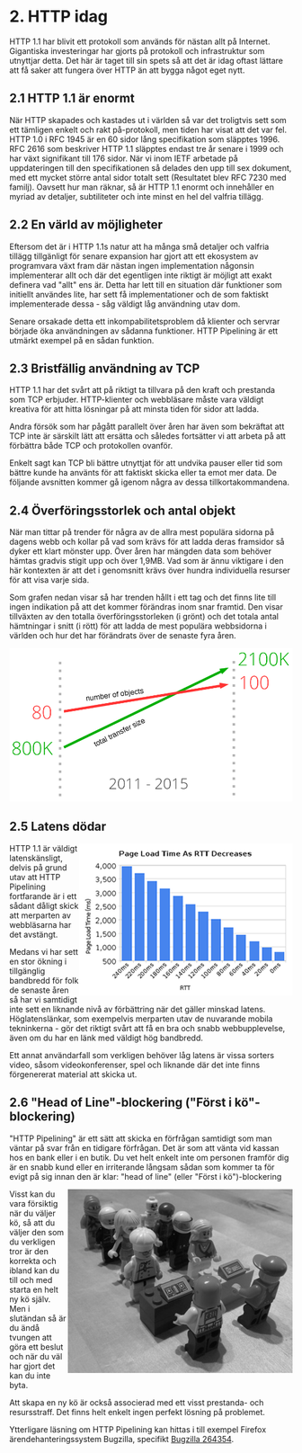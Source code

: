 # 2. HTTP idag

HTTP 1.1 har blivit ett protokoll som används för nästan allt på Internet. 
Gigantiska investeringar har gjorts på protokoll och infrastruktur som
utnyttjar detta. Det här är taget till sin spets så att det är idag oftast
lättare att få saker att fungera över HTTP än att bygga något eget nytt. 

## 2.1 HTTP 1.1 är enormt

När HTTP skapades och kastades ut i världen så var det troligtvis sett 
som ett tämligen enkelt och rakt på-protokoll, men tiden har visat att det 
var fel. HTTP 1.0 i RFC 1945 är en 60 sidor lång specifikation som 
släpptes 1996. RFC 2616 som beskriver HTTP 1.1 släpptes endast tre år 
senare i 1999 och har växt signifikant till 176 sidor. När vi inom IETF 
arbetade på uppdateringen till den specifikationen så delades den upp till 
sex dokument, med ett mycket större antal sidor totalt sett (Resultatet 
blev RFC 7230 med familj). Oavsett hur man räknar, så är HTTP 1.1 enormt 
och innehåller en myriad av detaljer, subtiliteter och inte minst en hel 
del valfria tillägg. 

## 2.2 En värld av möjligheter

Eftersom det är i HTTP 1.1s natur att ha många små detaljer och valfria 
tillägg tillgänligt för senare expansion har gjort att ett ekosystem av 
programvara växt fram där nästan ingen implementation någonsin 
implementerar allt och där det egentligen inte riktigt är möjligt att 
exakt definera vad "allt" ens är. Detta har lett till en situation där 
funktioner som initiellt användes lite, 
har sett få implementationer och de som faktiskt implementerade dessa - såg 
väldigt låg användning utav dom.

Senare orsakade detta ett inkompabilitetsproblem då klienter och servrar
började öka användningen av sådanna funktioner. HTTP Pipelining är ett 
utmärkt exempel på en sådan funktion. 

## 2.3 Bristfällig användning av TCP 

HTTP 1.1 har det svårt att på riktigt ta tillvara på den kraft och
prestanda som TCP erbjuder. HTTP-klienter och webbläsare måste vara 
väldigt kreativa för att hitta lösningar på att minsta tiden för sidor 
att ladda.

Andra försök som har pågått parallelt över åren har även som bekräftat 
att TCP inte är särskilt lätt att ersätta och således fortsätter vi att 
arbeta på att förbättra både TCP och protokollen ovanför.

Enkelt sagt kan TCP bli bättre utnyttjat för att undvika pauser eller tid 
som bättre kunde ha använts för att faktiskt skicka eller ta emot mer data. 
De följande avsnitten kommer gå igenom några av dessa tillkortakommandena.

## 2.4 Överföringsstorlek och antal objekt

När man tittar på trender för några av de allra mest populära sidorna på 
dagens webb och kollar på vad som krävs för att ladda deras framsidor 
så dyker ett klart mönster upp. Över åren har mängden data som behöver 
hämtas gradvis stigit upp och över 1,9MB. Vad som är ännu viktigare i den 
här kontexten är att det i genomsnitt krävs över hundra individuella 
resurser för att visa varje sida.

Som grafen nedan visar så har trenden hållt i ett tag och det finns lite till
ingen indikation på att det kommer förändras inom snar framtid. Den visar
tillväxten av den totalla överföringsstorleken (i grönt) och det totala 
antal hämtningar i snitt (i rött) för att ladda de mest populära 
webbsidorna i världen och hur det har förändrats över de senaste fyra
åren.

![transfer size growth](https://raw.githubusercontent.com/bagder/http2-explained/master/images/transfer-size-growth.png) 

## 2.5 Latens dödar

<img style="float: right;" src="https://raw.githubusercontent.com/bagder/http2-explained/master/images/page-load-time-rtt-decreases.png" />

HTTP 1.1 är väldigt latenskänsligt, delvis på grund utav att HTTP
Pipelining fortfarande är i ett sådant dåligt skick att merparten av 
webbläsarna har det avstängt.

Medans vi har sett en stor ökning i tillgänglig bandbredd för folk de 
senaste åren så har vi samtidigt inte sett en liknande nivå av 
förbättring när det gäller minskad latens. Höglatenslänkar, som 
exempelvis merparten utav de nuvarande mobila tekninkerna - gör det 
riktigt svårt att få en bra och snabb webbupplevelse, även om du har 
en länk med väldigt hög bandbredd. 

Ett annat användarfall som verkligen behöver låg latens är vissa sorters
video, såsom videokonferenser, spel och liknande där det inte finns 
förgenererat material att skicka ut. 

## 2.6 "Head of Line"-blockering ("Först i kö"-blockering)

"HTTP Pipelining" är ett sätt att skicka en förfrågan samtidigt som man 
väntar på svar från en tidigare förfrågan. Det är som att vänta vid 
kassan hos en bank eller i en butik. Du vet helt enkelt inte om personen
framför dig är en snabb kund eller en irriterande långsam sådan som 
kommer ta för evigt på sig innan den är klar: "head of line" (eller
"Först i kö")-blockering

<img style="float: right;" src="https://raw.githubusercontent.com/bagder/http2-explained/master/images/head-of-line-blocking.jpg" />

Visst kan du vara försiktig när du väljer kö, så att du väljer den som 
du verkligen tror är den korrekta och ibland kan du till och med starta 
en helt ny kö själv. Men i slutändan så är du ändå tvungen att göra 
ett beslut och när du väl har gjort det kan du inte byta.

Att skapa en ny kö är också associerad med ett visst prestanda- och
resursstraff. Det finns helt enkelt ingen perfekt lösning på problemet.

Ytterligare läsning om HTTP Pipelining kan hittas i till exempel Firefox
ärendehanteringssystem Bugzilla, specifikt [Bugzilla 264354](https://bugzilla.mozilla.org/show_bug.cgi?id=264354).
